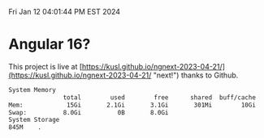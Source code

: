 Fri Jan 12 04:01:44 PM EST 2024

# Angular 16?


This project is live at [https://kusl.github.io/ngnext-2023-04-21/](https://kusl.github.io/ngnext-2023-04-21/ "next!") thanks to Github.

```bash
System Memory
               total        used        free      shared  buff/cache   available
Mem:            15Gi       2.1Gi       3.1Gi       301Mi        10Gi        13Gi
Swap:          8.0Gi          0B       8.0Gi
System Storage
845M	.
